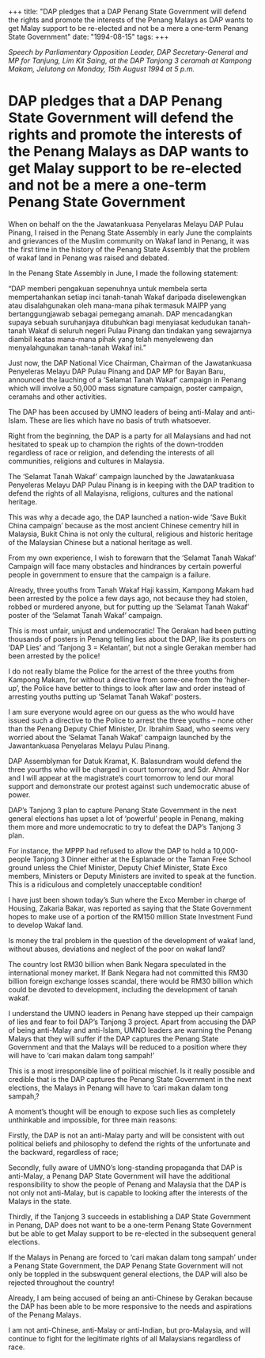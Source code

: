 +++ 
title: "DAP pledges that a DAP Penang State Government will defend the rights and promote the interests of the Penang Malays as DAP wants to get Malay support to be re-elected and not be a mere a one-term Penang State Government"
date: "1994-08-15"
tags:
+++

_Speech by Parliamentary Opposition Leader, DAP Secretary-General and MP for Tanjung, Lim Kit Saing, at the DAP Tanjong 3 ceramah at Kampong Makam, Jelutong on Monday, 15th August 1994 at 5 p.m._

# DAP pledges that a DAP Penang State Government will defend the rights and promote the interests of the Penang Malays as DAP wants to get Malay support to be re-elected and not be a mere a one-term Penang State Government

When on behalf on the the Jawatankuasa Penyelaras Melayu DAP Pulau Pinang, I raised in the Penang State Assembly in early June the complaints and grievances of the Muslim community on Wakaf land in Penang, it was the first time in the history of the Penang State Assembly that the problem of wakaf land in Penang was raised and debated.</u>

In the Penang State Assembly in June, I made the following statement:

“DAP memberi pengakuan sepenuhnya untuk membela serta mempertahankan setiap inci tanah-tanah Wakaf daripada diselewengkan atau disalahgunakan oleh mana-mana pihak termasuk MAIPP yang bertanggungjawab sebagai pemegang amanah. DAP mencadangkan supaya sebuah suruhanjaya ditubuhkan bagi menyiasat kedudukan tanah-tanah Wakaf di seluruh negeri Pulau Pinang dan tindakan yang sewajarnya diambil keatas mana-mana pihak yang telah menyeleweng dan menyalahgunakan tanah-tanah Wakaf ini.”

Just now, the DAP National Vice Chairman, Chairman of the Jawatankuasa Penyeleras Melayu DAP Pulau Pinang and DAP MP for Bayan Baru, announced the lauching of a ‘Selamat Tanah Wakaf’ campaign in Penang which will involve a 50,000 mass signature campaign, poster campaign, ceramahs and other activities.

The DAP has been accused by UMNO leaders of being anti-Malay and anti-Islam. These are lies which have no basis of truth whatsoever.

Right from the beginning, the DAP is a party for all Malaysians and had not hesitated to speak up to champion the rights of the down-trodden regardless of race or religion, and defending the interests of all communities, religions and cultures in Malaysia.

The ‘Selamat Tanah Wakaf’ campaign launched by the Jawatankuasa Penyeleras Melayu DAP Pulau Pinang is in keeping with the DAP tradition to defend the rights of all Malayisna, religions, cultures and the national heritage.

This was why a decade ago, the DAP launched a nation-wide ‘Save Bukit China campaign’ because as the most ancient Chinese cementry hill in Malaysia, Bukit China is not only the cultural, religious and historic heritage of the Malaysian Chinese but a national heritage as well.

From my own experience, I wish to forewarn that the ‘Selamat Tanah Wakaf’ Campaign will face many obstacles and hindrances by certain powerful people in government to ensure that the campaign is a failure.

Already, three youths from Tanah Wakaf Haji kassim, Kampong Makam had been arrested by the police a few days ago, not because they had stolen, robbed or murdered anyone, but for putting up the ‘Selamat Tanah Wakaf’ poster of the ‘Selamat Tanah Wakaf’ campaign.

This is most unfair, unjust and undemocratic! The Gerakan had been putting thousands of posters in Penang telling lies about the DAP, like its posters on ‘DAP Lies’ and ‘Tanjong 3 = Kelantan’, but not a single Gerakan member had been arrested by the police!

I do not really blame the Police for the arrest of the three youths from Kampong Makam, for without a directive from some-one from the ‘higher-up’, the Police have better to things to look after law and order instead of arresting youths putting up ‘Selamat Tanah Wakaf’ posters.

I am sure everyone would agree on our guess as the who would have issued such a directive to the Police to arrest the three youths – none other than the Penang Deputy Chief Minister, Dr. Ibrahim Saad, who seems very worried about the ‘Selamat Tanah Wakaf’ campaign launched by the Jawantankuasa Penyelaras Melayu Pulau Pinang.

DAP Assemblyman for Datuk Kramat, K. Balasundram would defend the three yourths who will be charged in court tomorrow, and Sdr. Ahmad Nor and I will appear at the magistrate’s court tomorrow to lend our moral support and demonstrate our protest against such undemocratic abuse of power.

DAP’s Tanjong 3 plan to capture Penang State Government in the next general elections has upset a lot of ‘powerful’ people in Penang, making them more and more undemocratic to try to defeat the DAP’s Tanjong 3 plan.

For instance, the MPPP had refused to allow the DAP to hold a 10,000-people Tanjong 3 Dinner either at the Esplanade or the Taman Free School ground unless the Chief Minister, Deputy Chief Minister, State Exco members, Ministers or Deputy Ministers are invited to speak at the function. This is a ridiculous and completely unacceptable condition!

I have just been shown today’s Sun where the Exco Member in charge of Housing, Zakaria Bakar, was reported as saying that the State Government hopes to make use of a portion of the RM150 million State Investment Fund to develop Wakaf land.

Is money the tral problem in the question of the development of wakaf land, without abuses, deviations and neglect of the poor on wakaf land?

The country lost RM30 billion when Bank Negara speculated in the international money market. If Bank Negara had not committed this RM30 billion foreign exchange losses scandal, there would be RM30 billion which could be devoted to development, including the development of tanah wakaf.

I understand the UMNO leaders in Penang have stepped up their campaign of lies and fear to foil DAP’s Tanjong 3 project. Apart from accusing the DAP of being anti-Malay and anti-Islam, UMNO leaders are warning the Penang Malays that they will suffer if the DAP captures the Penang State Government and that the Malays will be reduced to a position where they will have to ‘cari makan dalam tong sampah!’

This is a most irresponsible line of political mischief. Is it really possible and credible that is the DAP captures the Penang State Government in the next elections, the Malays in Penang will have to ‘cari makan dalam tong sampah,?

A moment’s thought will be enough to expose such lies as completely unthinkable and impossible, for three main reasons:

Firstly, the DAP is not an anti-Malay party and will be consistent with out political beliefs and philosophy to defend the rights of the unfortunate and the backward, regardless of race;

Secondly, fully aware of UMNO’s long-standing propaganda that DAP is anti-Malay, a Penang DAP State Government will have the additional responsibility to show the people of Penang and Malaysia that the DAP is not only not anti-Malay, but is capable to looking after the interests of the Malays in the state.

Thirdly, if the Tanjong 3 succeeds in establishing a DAP State Government in Penang, DAP does not want to be a one-term Penang State Government but be able to get Malay support to be re-elected in the subsequent general elections.

If the Malays in Penang are forced to ‘cari makan dalam tong sampah’ under a Penang State Government, the DAP Penang State Government will not only be toppled in the subswquent general elections, the DAP will also be rejected throughout the country!

Already, I am being accused of being an anti-Chinese by Gerakan because the DAP has been able to be more responsive to the needs and aspirations of the Penang Malays.

I am not anti-Chinese, anti-Malay or anti-Indian, but pro-Malaysia, and will continue to fight for the legitimate rights of all Malaysians regardless of race.
 
